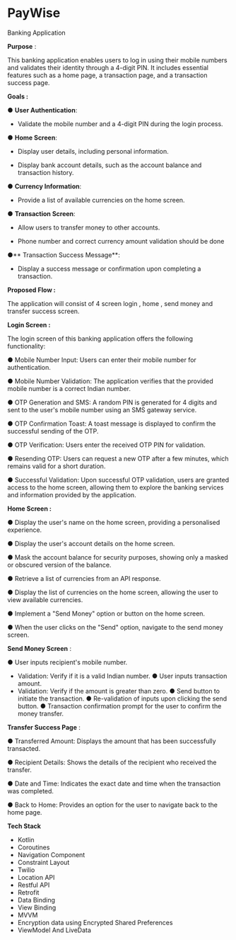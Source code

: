 # PayWise
Banking Application

**Purpose** :

This banking application enables users to log in using their mobile numbers and
validates their identity through a 4-digit PIN. It includes essential features such as a home
page, a transaction page, and a transaction success page.

**Goals :**

 ● **User Authentication**:
 
 - Validate the mobile number and a 4-digit PIN during the login process.
      
● **Home Screen**:

  - Display user details, including personal information.
      
  - Display bank account details, such as the account balance and transaction history.
      
● **Currency Information**:

  - Provide a list of available currencies on the home screen.
      
● **Transaction Screen**:

  - Allow users to transfer money to other accounts.
      
  - Phone number and correct currency amount validation should be done
      
●** Transaction Success Message**:

  - Display a success message or confirmation upon completing a transaction.
      
**Proposed Flow :**

  The application will consist of 4 screen login , home , send money and transfer success screen.
  
**Login Screen :**

  The login screen of this banking application offers the following functionality:
  
   ● Mobile Number Input: Users can enter their mobile number for authentication.
    
   ● Mobile Number Validation: The application verifies that the provided mobile number
    is a correct Indian number.
    
   ● OTP Generation and SMS: A random PIN is generated for 4 digits and sent to the
    user's mobile number using an SMS gateway service.
    
   ● OTP Confirmation Toast: A toast message is displayed to confirm the successful
    sending of the OTP.
    
   ● OTP Verification: Users enter the received OTP PIN for validation.
    
   ● Resending OTP: Users can request a new OTP after a few minutes, which remains
    valid for a short duration.
    
   ● Successful Validation: Upon successful OTP validation, users are granted access to
    the home screen, allowing them to explore the banking services and information
    provided by the application.
    
**Home Screen :**

   ● Display the user's name on the home screen, providing a personalised experience.
    
   ● Display the user's account details on the home screen.
    
   ● Mask the account balance for security purposes, showing only a masked or
    obscured version of the balance.
    
   ● Retrieve a list of currencies from an API response.
    
   ● Display the list of currencies on the home screen, allowing the user to view
    available currencies.
    
   ● Implement a "Send Money" option or button on the home screen.
    
   ● When the user clicks on the "Send" option, navigate to the send money screen.
    
      
**Send Money Screen** :

   ● User inputs recipient's mobile number.
   - Validation: Verify if it is a valid Indian number.
   ● User inputs transaction amount.
   - Validation: Verify if the amount is greater than zero.
   ● Send button to initiate the transaction.
   ● Re-validation of inputs upon clicking the send button.
   ● Transaction confirmation prompt for the user to confirm the money transfer.
      
**Transfer Success Page** :

   ● Transferred Amount: Displays the amount that has been successfully transacted.
    
   ● Recipient Details: Shows the details of the recipient who received the transfer.
    
   ● Date and Time: Indicates the exact date and time when the transaction was completed.
    
   ● Back to Home: Provides an option for the user to navigate back to the home page.


**Tech Stack**

  - Kotlin
  - Coroutines
  - Navigation Component
  - Constraint Layout
  - Twilio
  - Location API
  - Restful API
  - Retrofit
  - Data Binding
  - View Binding
  - MVVM
  - Encryption data using Encrypted Shared Preferences
  - ViewModel And LiveData
